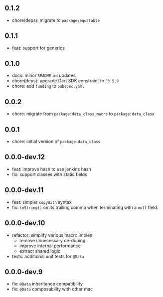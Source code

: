 ## 0.1.2

- chore(deps): migrate to `package:equatable`

## 0.1.1

- feat: support for generics

## 0.1.0

- docs: minor `README.md` updates
- chore(deps): upgrade Dart SDK constraint to `^3.5.0`
- chore: add `funding` to `pubspec.yaml`

## 0.0.2

- chore: migrate from `package:data_class_macro` to `package:data_class`

## 0.0.1

- chore: initial version of `package:data_class`

## 0.0.0-dev.12

- feat: improve hash to use jenkins hash
- fix: support classes with static fields

## 0.0.0-dev.11

- feat: simpler `copyWith` syntax
- fix: `toString()` omits trailing comma when terminating with a `null` field.

## 0.0.0-dev.10

- refactor: simplify various macro implementations
  - remove unnecessary de-duping
  - improve internal performance
  - extract shared logic
- tests: additional unit tests for `@Data`

## 0.0.0-dev.9

- fix: `@Data` inheritance compatibility
- fix: `@Data` composability with other macros

## 0.0.0-dev.8

- feat: `@Data` can be applied to subclasses
- feat: `@Stringable()` (`toString`) excludes `null` fields
- tests: comprehensive unit tests

## 0.0.0-dev.7

- feat: add `@Constructable` macro (`const` constructor)
- feat: add `@Equatable` macro (`operator==` and `hashCode`)
- feat: add `@Stringable` macro (`toString`)
- feat: add `@Copyable` macro (`copyWith`)
- feat: make nullable fields optional constructor params
- feat: throw if a default constructor already exists

## 0.0.0-dev.6

- chore: rename to `Data()` to avoid confusion

## 0.0.0-dev.5

- deps: remove unnecessary dependency on `package:equatable`
- docs: add topics to `pubspec.yaml`

## 0.0.0-dev.4

- feat: `copyWith` support for setting nullable fields to `null`
- docs: improved example and `README.md`

## 0.0.0-dev.3

- feat: support for empty classes
- docs: improved example and `README.md`
- tests: unit tests

## 0.0.0-dev.2

- feat: generate named constructor
- feat: generate doc comments for `copyWith`
- docs: `README.md` improvements

## 0.0.0-dev.1

- fix: `Error: MacroImplementationExceptionImp`

## 0.0.0-dev

- chore: create package

